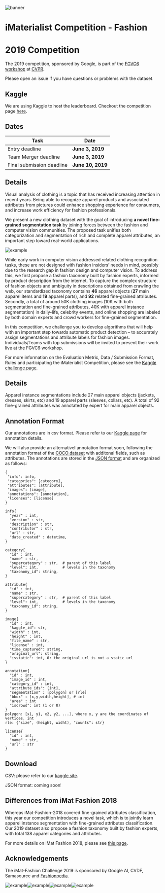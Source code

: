 ![banner](assets/banner.jpg)

# iMaterialist Competition - Fashion

# 2019 Competition
The 2019 competition, sponsored by Google, is part of the [FGVC6 workshop](https://sites.google.com/view/fgvc6/home) at [CVPR](http://cvpr2019.thecvf.com/). 

Please open an issue if you have questions or problems with the dataset.



## Kaggle
We are using Kaggle to host the leaderboard. Checkout the competition page [here](https://www.kaggle.com/c/imaterialist-fashion-2019-FGVC6).



## Dates
| Task | Date |
|----|---------------|
|Entry deadline| **June 3, 2019** |
|Team Merger deadline | **June 3, 2019** |
|Final submission deadline| **June 10, 2019**|



## Details

Visual analysis of clothing is a topic that has received increasing attention in recent years. Being able to recognize apparel products and associated attributes from pictures could enhance shopping experience for consumers, and increase work efficiency for fashion professionals.

We present a new clothing dataset with the goal of introducing **a novel fine-grained segmentation task** by joining forces between the fashion and computer vision communities. The proposed task unifies both categorization and segmentation of rich and complete apparel attributes, an important step toward real-world applications. 

![example](assets/example.jpg)

While early work in computer vision addressed related clothing recognition tasks, these are not designed with fashion insiders’ needs in mind, possibly due to the research gap in fashion design and computer vision. To address this, we first propose a fashion taxonomy built by fashion experts, informed by product description from the internet. To capture the complex structure of fashion objects and ambiguity in descriptions obtained from crawling the web, our standardized taxonomy contains **46** apparel objects (**27** main apparel items and **19** apparel parts), and **92** related fine-grained attributes. Secondly, a total of around 50K clothing images (10K with both segmentation and fine-grained attributes, 40K with apparel instance segmentation) in daily-life, celebrity events, and online shopping are labeled by both domain experts and crowd workers for fine-grained segmentation.

In this competition, we challenge you to develop algorithms that will help with an important step towards automatic product detection – to accurately assign segmentations and attribute labels for fashion images. Individuals/Teams with top submissions will be invited to present their work live at the FGVC6 workshop.

For more information on the Evaluation Metric, Data / Submission Format, Rules and participating the iMaterialist Competition, please see the [Kaggle challenge page](https://www.kaggle.com/c/imaterialist-fashion-2019-FGVC6).



## Details

Apparel instance segmentations include 27 main apparel objects  (jackets, dresses, skirts, etc) and 19 apparel parts (sleeves, collars, etc). A total of 92 fine-grained attributes was annotated by expert for main apparel objects. 



## Annotation Format

Our annotations are in csv format. Please refer to our [Kaggle page](https://www.kaggle.com/c/imaterialist-fashion-2019-FGVC6/overview/evaluation) for annotation details.

We will also provide an alternativel annotation format soon, following the annotation format of the [COCO dataset](http://mscoco.org/dataset/#download) with additonal fields, such as attributes. The annotations are stored in the [JSON format](http://www.json.org/) and are organized as follows: 

```
{
 "info": info,
 "categories": [category],
 "attributes": [attribute],
 "images": [image],
 "annotations": [annotation],
 "licenses": [license]
}

info{
  "year" : int,
  "version" : str,
  "description" : str,
  "contributor" : str,
  "url" : str,
  "date_created" : datetime,
}

category{
  "id" : int,
  "name" : str,
  "supercategory" : str,  # parent of this label
  "level": int,           # levels in the taxonomy
  "taxonomy_id": string,
}

attribute{
  "id" : int,
  "name" : str,
  "supercategory" : str,  # parent of this label
  "level": int,           # levels in the taxonomy
  "taxonomy_id": string,
}

image{
  "id" : int,
  "kaggle_id": str,
  "width" : int,
  "height" : int,
  "file_name" : str,
  "license" : int,
  "time_captured": string,
  "original_url": string,
  "isstatic": int, 0: the original_url is not a static url
}

annotation{
  "id" : int,
  "image_id" : int,
  "category_id" : int,
  "attribute_ids": [int],
  "segmentation" : [polygon] or [rle]
  "bbox" : [x,y,width,height], # int
  "area" : int
  "iscrowd": int (1 or 0)
}
polygon: [x1, y1, x2, y2, ...], where x, y are the coordinates of vertices, int
rle: {"size", (height, widht), "counts": str}

license{
  "id" : int,
  "name" : str,
  "url" : str
}
```



## Download

CSV: please refer to our [kaggle site](<https://www.kaggle.com/c/imaterialist-fashion-2019-FGVC6/data>).

JSON format: coming soon!



## Differences from iMat Fashion 2018

Whereas iMat-Fashion-2018 covered fine-grained attributes classification, this year our competition introduces a novel task, which is to jointly learn apparel instance segmentation with fine-grained attributes classification. Our 2019 dataset also propose a fashion taxonomy built by fashion experts, with total 138 apparel categories and attributes. 

For more details on iMat Fashion 2018, please see [this page](https://www.kaggle.com/c/imaterialist-challenge-fashion-2018).



## Acknowledgements

The iMat-Fashion Challenge 2019 is sponsored by Google AI, CVDF, Samasource and [Fashionpedia](https://fashionpedia.github.io/home/index.html).

![example](https://s3.amazonaws.com/ifashionist/Kaggle/googleai.jpg)![example](<https://s3.amazonaws.com/ifashionist/Kaggle/cvdf-logo.png>)![example](<https://s3.amazonaws.com/ifashionist/Kaggle/samasource-logo1.jpg>)![example](<https://s3.amazonaws.com/ifashionist/Kaggle/Fashionpedia_logo.jpg>)
